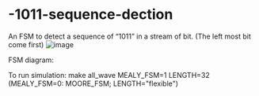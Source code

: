 # -1011-sequence-dection
An FSM to detect a sequence of “1011” in a stream of bit. (The left most bit come first)
![image](https://github.com/user-attachments/assets/7a192583-f178-4a70-9578-54961ea707c5)

FSM diagram:

To run simulation:
make all_wave MEALY_FSM=1 LENGTH=32 (MEALY_FSM=0: MOORE_FSM; LENGTH="flexible")
